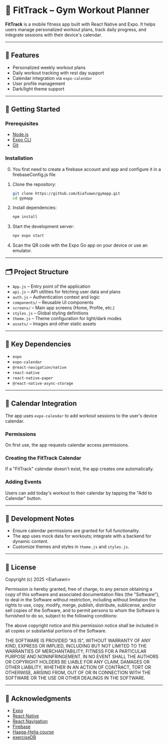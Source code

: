 # 💪 FitTrack – Gym Workout Planner

**FitTrack** is a mobile fitness app built with React Native and Expo. It helps users manage personalized workout plans, track daily progress, and integrate sessions with their device's calendar.

---

## 📱 Features

- Personalized weekly workout plans
- Daily workout tracking with rest day support
- Calendar integration via `expo-calendar`
- User profile management
- Dark/light theme support

---

## 🚀 Getting Started

### Prerequisites

- [Node.js](https://nodejs.org/)
- [Expo CLI](https://docs.expo.dev/get-started/installation/)
- [Git](https://git-scm.com/)

### Installation
0. You first need to create a firebase account and app and configure it in a firebaseConfig.js file

1. Clone the repository:

   ```bash
   git clone https://github.com/Eiafuawn/gymapp.git
   cd gymapp
   ```

2. Install dependencies:

   ```bash
   npm install
   ```

3. Start the development server:

   ```bash
   npx expo start
   ```

4. Scan the QR code with the Expo Go app on your device or use an emulator.

---

## 🗂️ Project Structure

- `App.js` – Entry point of the application
- `api.js` – API utilities for fetching user data and plans
- `auth.js` – Authentication context and logic
- `components/` – Reusable UI components
- `screens/` – Main app screens (Home, Profile, etc.)
- `styles.js` – Global styling definitions
- `theme.js` – Theme configuration for light/dark modes
- `assets/` – Images and other static assets

---

## 🔧 Key Dependencies

- `expo`
- `expo-calendar`
- `@react-navigation/native`
- `react-native`
- `react-native-paper`
- `@react-native-async-storage`

---

## 📅 Calendar Integration

The app uses `expo-calendar` to add workout sessions to the user's device calendar.

### Permissions

On first use, the app requests calendar access permissions.

### Creating the FitTrack Calendar

If a "FitTrack" calendar doesn't exist, the app creates one automatically.

### Adding Events

Users can add today's workout to their calendar by tapping the "Add to Calendar" button.

---

## 🧪 Development Notes

- Ensure calendar permissions are granted for full functionality.
- The app uses mock data for workouts; integrate with a backend for dynamic content.
- Customize themes and styles in `theme.js` and `styles.js`.

---

## 📄 License

Copyright (c) 2025 &lt;Eiafuawn&gt;

Permission is hereby granted, free of charge, to any person obtaining a copy of this software and associated documentation files (the "Software"), to deal in the Software without restriction, including without limitation the rights to use, copy, modify, merge, publish, distribute, sublicense, and/or sell copies of the Software, and to permit persons to whom the Software is furnished to do so, subject to the following conditions:

The above copyright notice and this permission notice shall be included in all copies or substantial portions of the Software.

THE SOFTWARE IS PROVIDED "AS IS", WITHOUT WARRANTY OF ANY KIND, EXPRESS OR IMPLIED, INCLUDING BUT NOT LIMITED TO THE WARRANTIES OF MERCHANTABILITY, FITNESS FOR A PARTICULAR PURPOSE AND NONINFRINGEMENT. IN NO EVENT SHALL THE AUTHORS OR COPYRIGHT HOLDERS BE LIABLE FOR ANY CLAIM, DAMAGES OR OTHER LIABILITY, WHETHER IN AN ACTION OF CONTRACT, TORT OR OTHERWISE, ARISING FROM, OUT OF OR IN CONNECTION WITH THE SOFTWARE OR THE USE OR OTHER DEALINGS IN THE SOFTWARE.

---

## 🙌 Acknowledgments

- [Expo](https://expo.dev/)
- [React Native](https://reactnative.dev/)
- [React Navigation](https://reactnavigation.org/)
- [Firebase](https://firebase.google.com/docs)
- [Haaga-Helia course](https://haagahelia.github.io/mobilecourse/)
- [exerciseDB](https://exercisedb-api.vercel.app/)
